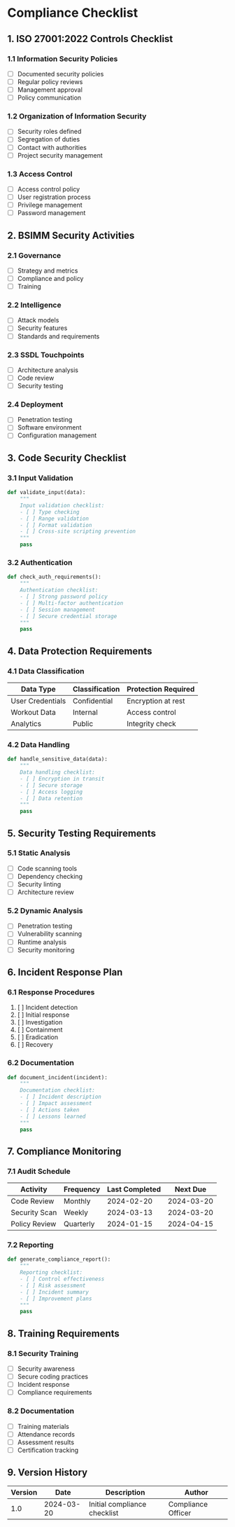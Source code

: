 # Compliance Checklist

## 1. ISO 27001:2022 Controls Checklist

### 1.1 Information Security Policies
- [ ] Documented security policies
- [ ] Regular policy reviews
- [ ] Management approval
- [ ] Policy communication

### 1.2 Organization of Information Security
- [ ] Security roles defined
- [ ] Segregation of duties
- [ ] Contact with authorities
- [ ] Project security management

### 1.3 Access Control
- [ ] Access control policy
- [ ] User registration process
- [ ] Privilege management
- [ ] Password management

## 2. BSIMM Security Activities

### 2.1 Governance
- [ ] Strategy and metrics
- [ ] Compliance and policy
- [ ] Training

### 2.2 Intelligence
- [ ] Attack models
- [ ] Security features
- [ ] Standards and requirements

### 2.3 SSDL Touchpoints
- [ ] Architecture analysis
- [ ] Code review
- [ ] Security testing

### 2.4 Deployment
- [ ] Penetration testing
- [ ] Software environment
- [ ] Configuration management

## 3. Code Security Checklist

### 3.1 Input Validation
```python
def validate_input(data):
    """
    Input validation checklist:
    - [ ] Type checking
    - [ ] Range validation
    - [ ] Format validation
    - [ ] Cross-site scripting prevention
    """
    pass
```

### 3.2 Authentication
```python
def check_auth_requirements():
    """
    Authentication checklist:
    - [ ] Strong password policy
    - [ ] Multi-factor authentication
    - [ ] Session management
    - [ ] Secure credential storage
    """
    pass
```

## 4. Data Protection Requirements

### 4.1 Data Classification
| Data Type | Classification | Protection Required |
|-----------|---------------|-------------------|
| User Credentials | Confidential | Encryption at rest |
| Workout Data | Internal | Access control |
| Analytics | Public | Integrity check |

### 4.2 Data Handling
```python
def handle_sensitive_data(data):
    """
    Data handling checklist:
    - [ ] Encryption in transit
    - [ ] Secure storage
    - [ ] Access logging
    - [ ] Data retention
    """
    pass
```

## 5. Security Testing Requirements

### 5.1 Static Analysis
- [ ] Code scanning tools
- [ ] Dependency checking
- [ ] Security linting
- [ ] Architecture review

### 5.2 Dynamic Analysis
- [ ] Penetration testing
- [ ] Vulnerability scanning
- [ ] Runtime analysis
- [ ] Security monitoring

## 6. Incident Response Plan

### 6.1 Response Procedures
1. [ ] Incident detection
2. [ ] Initial response
3. [ ] Investigation
4. [ ] Containment
5. [ ] Eradication
6. [ ] Recovery

### 6.2 Documentation
```python
def document_incident(incident):
    """
    Documentation checklist:
    - [ ] Incident description
    - [ ] Impact assessment
    - [ ] Actions taken
    - [ ] Lessons learned
    """
    pass
```

## 7. Compliance Monitoring

### 7.1 Audit Schedule
| Activity | Frequency | Last Completed | Next Due |
|----------|-----------|----------------|----------|
| Code Review | Monthly | 2024-02-20 | 2024-03-20 |
| Security Scan | Weekly | 2024-03-13 | 2024-03-20 |
| Policy Review | Quarterly | 2024-01-15 | 2024-04-15 |

### 7.2 Reporting
```python
def generate_compliance_report():
    """
    Reporting checklist:
    - [ ] Control effectiveness
    - [ ] Risk assessment
    - [ ] Incident summary
    - [ ] Improvement plans
    """
    pass
```

## 8. Training Requirements

### 8.1 Security Training
- [ ] Security awareness
- [ ] Secure coding practices
- [ ] Incident response
- [ ] Compliance requirements

### 8.2 Documentation
- [ ] Training materials
- [ ] Attendance records
- [ ] Assessment results
- [ ] Certification tracking

## 9. Version History
| Version | Date | Description | Author |
|---------|------|-------------|---------|
| 1.0 | 2024-03-20 | Initial compliance checklist | Compliance Officer | 
